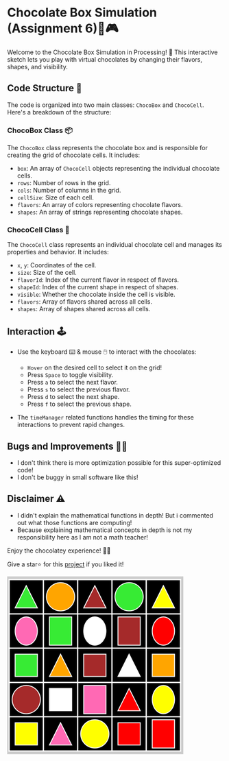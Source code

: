 # Chocolate Box Simulation (Assignment 6)🍫🎮

Welcome to the Chocolate Box Simulation in Processing! 🍫 This interactive sketch lets you play with virtual chocolates by changing their flavors, shapes, and visibility.

## Code Structure 🧱

The code is organized into two main classes: `ChocoBox` and `ChocoCell`. Here's a breakdown of the structure:

### ChocoBox Class 📦

The `ChocoBox` class represents the chocolate box and is responsible for creating the grid of chocolate cells. It includes:

- `box`: An array of `ChocoCell` objects representing the individual chocolate cells.
- `rows`: Number of rows in the grid.
- `cols`: Number of columns in the grid.
- `cellSize`: Size of each cell.
- `flavors`: An array of colors representing chocolate flavors.
- `shapes`: An array of strings representing chocolate shapes.

### ChocoCell Class 🍬

The `ChocoCell` class represents an individual chocolate cell and manages its properties and behavior. It includes:

- `x`, `y`: Coordinates of the cell.
- `size`: Size of the cell.
- `flavorId`: Index of the current flavor in respect of flavors.
- `shapeId`: Index of the current shape in respect of shapes.
- `visible`: Whether the chocolate inside the cell is visible.
- `flavors`: Array of flavors shared across all cells.
- `shapes`: Array of shapes shared across all cells.

## Interaction 🕹️

- Use the keyboard ⌨️ & mouse 🖱️ to interact with the chocolates:

  - `Hover` on the desired cell to select it on the grid!
  - Press `Space` to toggle visibility.
  - Press `a` to select the next flavor.
  - Press `s` to select the previous flavor.
  - Press `d` to select the next shape.
  - Press `f` to select the previous shape.

- The `timeManager` related functions handles the timing for these interactions to prevent rapid changes.

## Bugs and Improvements 🐛🔧

- I don't think there is more optimization possible for this super-optimized code!
- I don't be buggy in small software like this!

## Disclaimer ⚠️

- I didn't explain the mathematical functions in depth! But i commented out what those functions are computing!
- Because explaining mathematical concepts in depth is not my responsibility here as I am not a math teacher!

Enjoy the chocolatey experience! 🍬🎉

Give a star⭐️ for this [project](https://github.com/ToxicalNoob3062/rahat_choco) if you liked it!

![Pattern Image](pattern.png)
